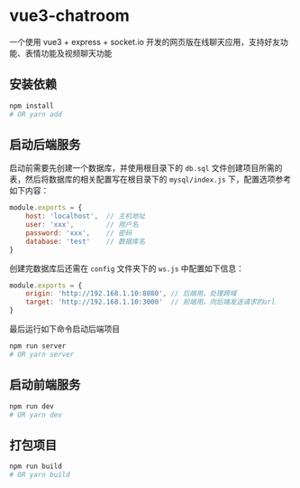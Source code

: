 # vue3-chatroom
一个使用 vue3 + express + socket.io 开发的网页版在线聊天应用，支持好友功能、表情功能及视频聊天功能

## 安装依赖
~~~bash
npm install
# OR yarn add
~~~



## 启动后端服务

启动前需要先创建一个数据库，并使用根目录下的 `db.sql` 文件创建项目所需的表，然后将数据库的相关配置写在根目录下的 `mysql/index.js` 下，配置选项参考如下内容：

~~~js
module.exports = {
    host: 'localhost',  // 主机地址
    user: 'xxx',        // 用户名
    password: 'xxx',    // 密码
    database: 'test'    // 数据库名
}
~~~

创建完数据库后还需在 `config` 文件夹下的 `ws.js` 中配置如下信息：
~~~js
module.exports = {
    origin: 'http://192.168.1.10:8080',	// 后端用，处理跨域
    target: 'http://192.168.1.10:3000'	// 前端用，向后端发送请求的url
}
~~~
最后运行如下命令启动后端项目
~~~bash
npm run server
# OR yarn server
~~~



## 启动前端服务

~~~bash
npm run dev
# OR yarn dev
~~~



## 打包项目

~~~bash
npm run build
# OR yarn build
~~~
